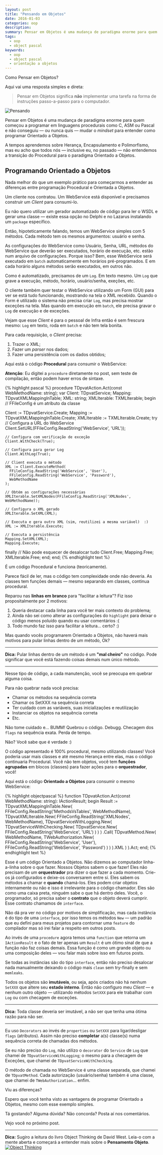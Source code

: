 ```yaml
---
layout: post
title: "Pensando em Objetos"
date: 2016-01-03
categories: oop
description:
summary: Pensar em Objetos é uma mudança de paradigma enorme para quem começou a programar em linguagens procedurais como C, ASM ou Pascal.
tags:
  - oop
  - object pascal
keywords:
  - oop
  - object pascal
  - orientação a objetos
---
```


Como Pensar em Objetos?

Aqui vai uma resposta simples e direta:

> Pensar em Objetos significa **não** implementar uma tarefa na forma de instruções passo-a-passo para o computador.

<!--more-->

![Pensando](/images/photo-thinking.jpg)

Pensar em Objetos é uma mudança de paradigma enorme para quem começou a programar em 
linguagens procedurais como C, ASM ou Pascal e não conseguiu — ou nunca quis — mudar o *mindset*
para entender como programar Orientado a Objetos.

A tempos aprendemos sobre Herança, Encapsulamento e Polimorfismo, mas eu acho que todos nós — inclusive eu, no passado —
não entendemos a transição do Procedural para o paradigma Orientado a Objetos.

## Programando Orientado a Objetos

Nada melhor do que um exemplo prático para começarmos a entender as diferenças entre programação Procedural e Orientada a Objetos.

Um cliente nos contratou. Um WebService está disponível e precisamos construir um *Client* para consumi-lo.

Eu não quero utilizar um gerador automatizado de código para ler o WSDL e gerar uma classe
— existe essa opção no Delphi e no Lazarus instalando um `package` específico.

Então, hipoteticamente falando, temos um WebService simples com 5 métodos. Cada método tem os mesmos argumentos: usuário e senha.

As configurações do WebService como Usuário, Senha, URL, métodos do WebService que deverão ser executados, horário de execução, etc.
estão num arquivo de configurações. Porque isso? Bem, esse WebService será executado em `batch` automaticamente em horários pré-programados.
E em cada horário alguns métodos serão executados, em outros não.

Como é automatizado, precisamos de um `Log`. Em texto mesmo. Um `Log` que grave a execução, método, horário, usuário/senha, exeções, etc.

O cliente também quer testar o WebService utilizando um Form (GUI) para ver se está tudo funcionando, mostrando na tela o XML recebido.
Quando o Form é utilizado o sistema não precisa criar `Log`, mas precisa mostrar exceções na tela. 
Mas quando em execução em `batch`, ele precisa gravar o `Log` de execução e de exceções.

Vejam que esse *Client* é para o pessoal de Infra então é sem frescura mesmo: `Log` em texto, roda em `batch` e não tem tela bonita.

Para cada requisição, o *Client* precisa:
  
  1. Trazer o XML;
  2. Fazer um *parser* nos dados;
  3. Fazer uma persistência com os dados obtidos;  

Aqui está o código **Procedural** para consumir o WebService:

**Atenção**: Eu digitei a `procedure` diretamente no post, sem teste de compilação, então podem haver erros de sintaxe.

{% highlight pascal %}
procedure TDpvatAction.Act(const WebMethodName: string);
var
  Client: TDpvatService;
  Mapping: TDpvatXMLMappingInTable;
  XML: string;
  XMLIterable: TXMLIterable; 
begin
  // FFileConfig é um atributo da classe
  
  Client := TDpvatService.Create;
  Mapping := TDpvatXMLMappingInTable.Create;
  XMLIterable := TXMLIterable.Create; 
  try
    // Configura a URL do WebService
    Client.SetURL(FFileConfig.ReadString('WebService', 'URL'));
   
    // Configura com verificação de exceção
    Client.WithCheck(True);

    // Configura para gerar Log
    Client.WithLog(True);

    // Client executa o método
    XML := Client.ExecuteMethod(
      FFileConfig.ReadString('WebService', 'User'),
      FFileConfig.ReadString('WebService', 'Password'),
      WebMethodName
    );

    // Obtém as configurações necessárias
    XMLIterable.SetXMLNodes(FFileConfig.ReadString('XMLNodes', WebMethodName));

    // Configura o XML gerado
    XMLIterable.SetXML(XML);

    // Executa e gera outro XML (sim, reutilizei a mesma variável)  :)
    XML := XMLIterable.Execute;

    // Executa a persistência
    Mapping.SetXML(XML);
    Mapping.Execute;
  finally
    // Não pode esquecer de desalocar tudo
    Client.Free;
    Mapping.Free;
    XMLIterable.Free;
  end;
end;
{% endhighlight text %}

É um código Procedural e funciona (teoricamente).

Parece fácil de ler, mas o código tem complexidade onde não deveria.
As classes tem funções demais — mesmo separando em classes, continua procedural.

Reparou nas **linhas em branco** para "facilitar a leitura"? Fiz isso propositalmente por 2 motivos:

  1. Queria destacar cada linha para você ter mais contexto do problema;
  2. Ainda não sei como alterar as configurações do `highlight` para deixar o código menos poluído quando eu usar comentários :( 
  2. Todo mundo faz isso para facilitar a leitura... certo? :)

Mas quando vocês programarem Orientado a Objetos, não haverá mais motivos para pular linhas dentro de um método, Ok?  
  
---  
**Dica:** Pular linhas dentro de um método é um **"mal cheiro"** no código.
Pode significar que você está fazendo coisas demais num único método.

---
Nesse tipo de código, a cada manutenção, você se preocupa em quebrar alguma coisa.

Para não quebrar nada você precisa:

  * Chamar os métodos na sequência correta
  * Chamar os SetXXX na sequência correta
  * Ter cuidado com as variáveis, suas inicializações e reutilização
  * Instanciar os objetos na sequência correta
  * Etc.

Não tome cuidado e... BUMM! Quebrou o código. Debugg. Checagem dos `flags` na sequência exata. Perda de tempo.

Não? Você sabe que é verdade :)

O código apresentado é 100% procedural, mesmo utilizando classes!
Você poderia usar mais classes e até mesmo Herança entre elas,
mas o código continuaria Procedural. Você não tem objetos, você tem **funções agrupadas**
em blocos (classes) para fazer ações para o **orquestrador**, você!

Aqui está o código **Orientado a Objetos** para consumir o mesmo WebService:

{% highlight objectpascal %}
function TDpvatAction.Act(const WebMethodName: string): IActionResult;
begin
  Result := TDpvatXMLMappingInTable.New(
    FFileConfig.ReadString('MethodsVsTables', WebMethodName),
    TDpvatXMLIterable.New(
      FFileConfig.ReadString('XMLNodes', WebMethodName),
      TDpvatServiceWithLogging.New(
        TDpvatServiceWithChecking.New(
          TDpvatService.New(
            FFileConfig.ReadString('WebService', 'URL')
          )
        )
      )
      .Call(
        TDpvatMethod.New(
          WebMethodName,
          TWebAuthorization.New(
            FFileConfig.ReadString('WebService', 'User'),
            FFileConfig.ReadString('WebService', 'Password')
          )
        )
      ).XML
    )
  ).Act;
end;
{% endhighlight text %}

Esse é um código Orientado a Objetos. Não dizemos ao computador linha-a-linha sobre o que fazer.
Nossos Objetos sabem o que fazer! Eles não precisam de um **orquestrador** pra dizer o que fazer a cada momento.
Crie-os já configurados e deixe-os conversarem entre si. Eles sabem os métodos a chamar e **quando** chamá-los.
Eles podem criar objetos internamente ou não e isso é irrelevante para o código chamador. Eles são como uma
caixa preta, ninguém sabe o que há dentro deles. Você, o programador, só precisa saber o **contrato** que o
objeto deverá cumprir. Esse contrato chamamos de `interface`.

Não dá pra ver no código por motivos de simplificação, mas cada instância é do tipo de uma `interface`, por isso temos os métodos `New` — um padrão
que eu defini para meus projetos para contornar uma `feature` do compilador mas só irei falar a respeito em outros posts.

Ao invés de uma `procedure` agora temos uma `function` que retorna um `IActionResult` e o fato de ter apenas um `Result` é um ótimo sinal de que a função
não faz coisas demais. Essa função é como um grande objeto ou uma composição deles — vou falar mais sobre isso em futuros posts.

Se todas as instâncias são do tipo `interface`, então não preciso desalocar nada manualmente
deixando o código mais `clean` sem try-finally e sem `memleaks`.

Todos os objetos são **imutáveis**, ou seja, após criados não há nenhum `SetXXX` que altere seu **estado interno**.
Então não configuro meu *Client* — e nenhum outro objeto — utilizando métodos `SetXXX` para ele trabalhar com `Log` 
ou com checagem de exceções.

---
**Dica:** Toda classe deveria ser imutável, a não ser que tenha uma ótima razão para não ser.

---
Eu uso `Decorators` ao invés de `properties` ou `SetXXX` para ligar/desligar `flags` (atributos).
Assim não preciso **completar** a(s) classe(s) numa sequência correta de chamadas dos métodos.

Se eu não preciso do `Log`, não utilizo o `decorator` do `Service` de `Log` que chamei de `TDpvatServiceWithLogging`;
o mesmo para a checagem de Exceções, que chamei de `TDpvatServiceWithChecking`.

O método de chamada no WebService é uma classe separada, que chamei de `TDpvatMethod`.
Cada autorização (usuário/senha) também é uma classe, que chamei de `TWebAuthorization`... enfim.

Viu as diferenças?

Espero que você tenha visto as vantagens de programar Orientado a Objetos, mesmo com esse exemplo simples.

Tá gostando? Alguma dúvida? Não concorda? Posta aí nos comentários.

Vejo você no próximo post.

---
**Dica:** Sugiro a leitura do livro Object Thinking de David West. Leia-o com a mente aberta e começará a entender mais sobre o **Pensamento Objeto**.
<a href="http://www.amazon.com/Object-Thinking-Developer-Reference-David/dp/0735619654">![Object Thinking](/images/object-thinking-book.jpg "Object Thinking by David West")</a>

